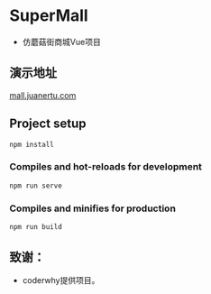 # SuperMall

* 仿蘑菇街商城Vue项目

## 演示地址

[mall.juanertu.com](mall.juanertu.com)

## Project setup
```
npm install
```

### Compiles and hot-reloads for development
```
npm run serve
```

### Compiles and minifies for production
```
npm run build
```

## 致谢：

* coderwhy提供项目。

